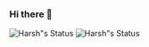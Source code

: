 ### Hi there 👋
![Harsh"s Status](https://github-readme-stats.vercel.app/api?username=harshkhandelwal1552&show_icons=true&hide_border=true)
![Harsh"s Status](https://github-readme-stats.vercel.app/api/top-langs/?username=harshkhandelwal1552&theme=vue&hide=css,html,Shell,Vim%20Script)


<!--

Here are some ideas to get you started:

- 🔭 I’m currently working on ...
- 🌱 I’m currently learning ...
- 👯 I’m looking to collaborate on ...
- 🤔 I’m looking for help with ...
- 💬 Ask me about ...
- 📫 How to reach me: ...
- 😄 Pronouns: ...
- ⚡ Fun fact: ...
-->
